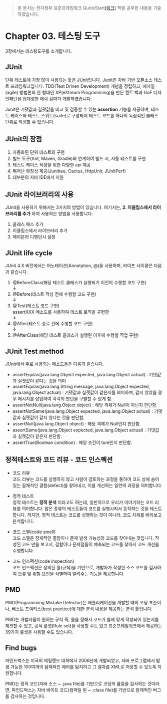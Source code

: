 > 본 문서는 전자정부 표준프레임워크 QuickStart[(링크)](http://www.yes24.com/Product/Goods/66372749) 책을 공부한 내용을 기술하였습니다.

Chapter 03. 테스팅 도구
===

3장에서는 테스팅도구를 소개합니다. 

JUnit  
--  
단위 테스트에 가장 많이 사용되는 툴은 JUnit입니다. Junit은 자바 기반 오픈소스 테스트 프레임워크입니다. TDD(Test Driven Development) 개념을 정립하고, 애자일(agile) 방법론의 한 형태인 XP(eXtream Programming)을 만든 켄트 백과 GoF 디자인패턴을 집대성한 에릭 감마가 개발하였습니다.

Junit은 기댓값과 결괏값을 비교 및 검증할 수 있는 __assertion__ 기능을 제공하며, 테스트 케이스와 테스트 스위트(suite)로 구성되어 테스트 코드를 하나의 독립적인 클래스 단위로 작성할 수 있습니다. 

JUnit의 장점
 --
 1. 자동화된 단위 테스트의 구현
 2. 빌드 도구(Ant, Maven, Gradle)와 연계하여 빌드 시, 자동 테스트를 구현   
 3. 테스트 케이스 작성을 위한 다양한 api 제공
 4. 뛰어난 확장성 제공(Junittee, Cactus, HttpUnit, JUnitPerf)
 5. 대부분의 자바 IDE에서 지원

 JUnit 라이브러리의 사용
 --
JUnit을 사용하기 위해서는 3가지의 방법이 있습니다. 여기서는, __2. 이클립스에서 라이브러리를 추가__ 하여 사용하는 방법을 사용합니다.

1. 클래스 패스 추가
2. 이클립스에서 라이브러리 추가
3. 메이븐의 디펜던시 설정

JUnit life cycle
--

JUnit 4.X 버전에서는 어노테이션(Annotation, @)을 사용하며, 라이프 사이클은 다음과 같습니다. 

1. @BeforeClass(해당 테스트 클래스가 실행되기 이전의 수행할 코드 구현)  
                 ↓  
2. @Before(테스트 작성 전에 수행할 코드 구현)  
 ↓  
3. @Test(테스트 코드 구현)  
    assertXXX 메소드를 사용하여 테스트 로직을 구현함  
     ↓
4. @After(테스트 종료 전에 수행할 코드 구현)  
 ↓  
5. @AfterClass(해당 테스트 클래스가 실행된 이후에 수행할 작업 구현)

JUnit Test method
--

JUnit에서 주로 사용되는 메소드들은 다음과 같습니다.

- assertEqulas(java.lang.Object expected, java.lang.Object actual)
: 기댓값과 실젯값이 같다는 것을 의미
- assertEqulas(java.lang.String message, java.lang.Object expected, java.lang.Object actual)
: 기댓값과 실젯값이 같은지를 의미하며, 같지 않았을 경우 메시지를 삽입하여 각각의 판단을 구별할 수 있게 함.
- assertNotNull(java.lang.Object object)
: 해당 객체가 Null이 아닌지 판단함.
- assertNotSame(java.lang.Object expected, java.lang.Object actual)
: 기댓값과 실젯값이 같지 않다는 것을 판단함.
- assertNull(java.lang.Object object)
: 해당 객체가 Null인지 판단함.
- aseertSame(java.lang.Object expected, java.lang.Object actual)
: 기댓값과 실젯값이 같은지 판단함.
- assertTrue(Boolean condition)
: 해당 조건이 ture인지 판단함. 

정적테스트와 코드 리뷰 - 코드 인스펙션
--

- 코드 리뷰  
    코드 리뷰는 코드를 실행하지 않고 사람이 검토하는 과정을 통하여 코드 상에 숨어 있는 잠재적인 결함(defect)를 찾아내고, 이를 개선하는 일련의 과정을 의미합니다.

- 정적 테스트  
    정적 테스트는 __정적 분석__ 이라고도 하는데, 일반적으로 우리가 이야기하는 코드 리뷰를 의미합니다. 많은 종류의 테스트들이 코드를 실행시켜서 동작하는 것을 테스트합니다. 하지만, 정적 테스트는 코드를 싱행하는 것이 아니라, 코드 자체를 바라보고 분석합니다. 

- 코드 스멜(code smell)  
    코드 스멜은 잠재적인 결함이나 문제 발생 가능성의 코드를 찾아내는 것입니다. 작성된 코드 만을 보고서, 결함이나 문제점들이 예측되는 코드를 찾아서 코드 개선을 수행합니다.

- 코드 인스펙션(code inspection)  
    코드 인스펙션은 정의된 룰(규칙)을 기반으로, 개발자가 작성한 소스 코드를 검사하여 오류 및 위험 요인을 식별하여 알려주는 기능을 제공합니다. 

PMD
--
PMD(Programming Mistake Detector)는 애플리케이션을 개발할 때의 코딩 표준이나, 베스트 프랙티스(best practice)에 대한 분석 내용을 제공하는 분석 툴입니다.  

PMD는 개발자들이 원하는 규칙 즉, 룰을 정해서 코드가 룰에 맞게 작성되어 있는지를 체크할 수 있고, 공식 룰셋(Rule set)을 사용할 수도 있고 표준프레임워크에서 제공하는 39가지 룰셋을 사용할 수도 있습니다. 

Find bugs
--
파인드벅스는 미국의 메릴랜드 대학에서 2006년에 개발되었고, 자바 프로그램에서 발생 가능한 100여개의 잠재적인 에러를 탐지하고 그 결과를 XML로 저장할 수 있도록 지원합니다.  

PMD는 정적 코드(자바 소스 ~ .java file)를 기반으로 코딩의 품질을 검사하는 것이라면, 파인드벅스는 자바 바이트 코드(컴파일 된 ~ .class file)를 기반으로 잠재적인 버그를 검사하는 것입니다.

